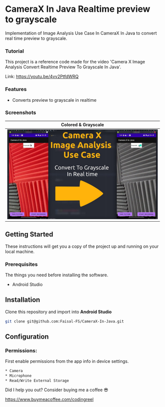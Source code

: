 # CameraX In Java Realtime preview to grayscale
Implementation of Image Analysis Use Case In CameraX In Java to convert real time preview to grayscale.

### Tutorial
This project is a reference code made for the video 'Camera X Image Analysis Convert Realtime Preview To Grayscale In Java'.

Link: https://youtu.be/4vv2PtfdWRQ


### Features
- Converts preview to grayscale in realtime

### Screenshots
| Colored & Grayscale |
|:-:|
| ![Colored & Grayscale](convert_grayscale.jpg?raw=true "converted_to_grayscale") |

## Getting Started

These instructions will get you a copy of the project up and running on your local machine.

### Prerequisites

The things you need before installing the software.

* Android Studio

## Installation
Clone this repository and import into **Android Studio**
```bash
git clone git@github.com:Faisal-FS/CameraX-In-Java.git
```

## Configuration
### Permissions:
First enable permissions from the app info in device settings.

```
* Camera
* Microphone
* Read/Write External Storage
```  

Did I help you out? Consider buying me a coffee 😎

https://www.buymeacoffee.com/codingreel
